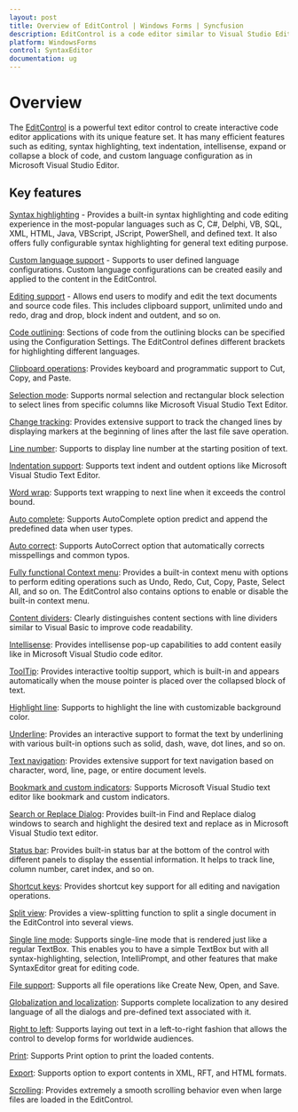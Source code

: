 ```yaml
---
layout: post
title: Overview of EditControl | Windows Forms | Syncfusion
description: EditControl is a code editor similar to Visual Studio Editor, which supports syntax highlighting, code outlining, IntelliSense and etc.
platform: WindowsForms
control: SyntaxEditor
documentation: ug
---
```


# Overview

The [EditControl](https://help.syncfusion.com/cr/windowsforms/Syncfusion.Windows.Forms.Edit.EditControl.html) is a powerful text editor control to create interactive code editor applications with its unique feature set. It has many efficient features such as editing, syntax highlighting, text indentation, intellisense, expand or collapse a block of code, and custom language configuration as in Microsoft Visual Studio Editor.

## Key features 

[Syntax highlighting](https://help.syncfusion.com/windowsforms/syntaxeditor/syntax-highlighting) - Provides a built-in syntax highlighting and code editing experience in the most-popular languages such as C, C#, Delphi, VB, SQL, XML, HTML, Java, VBScript, JScript, PowerShell, and defined text. It also offers fully configurable syntax highlighting for general text editing purpose. 

[Custom language support](https://help.syncfusion.com/windowsforms/syntaxeditor/syntax-highlighting#custom-language-using-xml) - Supports to user defined language configurations. Custom language configurations can be created easily and applied to the content in the EditControl.

[Editing support](https://help.syncfusion.com/windowsforms/syntaxeditor/editing) - Allows end users to modify and edit the text documents and source code files. This includes clipboard support, unlimited undo and redo, drag and drop, block indent and outdent, and so on.

[Code outlining](https://help.syncfusion.com/windowsforms/syntaxeditor/text-visualization#outlining): Sections of code from the outlining blocks can be specified using the Configuration Settings. The EditControl defines different brackets for highlighting different languages.

[Clipboard operations](https://help.syncfusion.com/windowsforms/syntaxeditor/editing#clipboard-operations): Provides keyboard and programmatic support to Cut, Copy, and Paste.

[Selection mode](https://help.syncfusion.com/windowsforms/syntaxeditor/editing#selection-modes): Supports normal selection and rectangular block selection to select lines from specific columns like Microsoft Visual Studio Text Editor.

[Change tracking](https://help.syncfusion.com/windowsforms/syntaxeditor/editing#line-modification-marker): Provides extensive support to track the changed lines by displaying markers at the beginning of lines after the last file save operation.

[Line number](https://help.syncfusion.com/windowsforms/syntaxeditor/text-visualization#line-number): Supports to display line number at the starting position of text.

[Indentation support](https://help.syncfusion.com/windowsforms/syntaxeditor/editing#indent-or-outdent): Supports text indent and outdent options like Microsoft Visual Studio Text Editor.

[Word wrap](https://help.syncfusion.com/windowsforms/syntaxeditor/text-visualization#word-wrap): Supports text wrapping to next line when it exceeds the control bound.  

[Auto complete](https://help.syncfusion.com/windowsforms/syntaxeditor/intellisense#auto-complete): Supports AutoComplete option predict and append the predefined data when user types.

[Auto correct](https://help.syncfusion.com/windowsforms/syntaxeditor/intellisense#auto-correct): Supports AutoCorrect option that automatically corrects misspellings and common typos.

[Fully functional Context menu](https://help.syncfusion.com/windowsforms/syntaxeditor/editing#context-menu-options): Provides a built-in context menu with options to perform editing operations such as Undo, Redo, Cut, Copy, Paste, Select All, and so on. The EditControl also contains options to enable or disable the built-in context menu.

[Content dividers](https://help.syncfusion.com/windowsforms/syntaxeditor/text-visualization#content-dividers): Clearly distinguishes content sections with line dividers similar to Visual Basic to improve code readability.

[Intellisense](https://help.syncfusion.com/windowsforms/syntaxeditor/intellisense): Provides intellisense pop-up capabilities to add content easily like in Microsoft Visual Studio code editor.

[ToolTip](https://help.syncfusion.com/windowsforms/syntaxeditor/intellisense#configure-context-tooltip): Provides interactive tooltip support, which is built-in and appears automatically when the mouse pointer is placed over the collapsed block of text.

[Highlight line](https://help.syncfusion.com/windowsforms/syntaxeditor/text-visualization#highlighting-current-line): Supports to highlight the line with customizable background color.

[Underline](https://help.syncfusion.com/windowsforms/syntaxeditor/text-visualization#underline): Provides an interactive support to format the text by underlining with various built-in options such as solid, dash, wave, dot lines, and so on.

[Text navigation](https://help.syncfusion.com/windowsforms/syntaxeditor/text-navigation): Provides extensive support for text navigation based on character, word, line, page, or entire document levels.

[Bookmark and custom indicators](https://help.syncfusion.com/windowsforms/syntaxeditor/text-visualization#bookmark-indicators): Supports Microsoft Visual Studio text editor like bookmark and custom indicators.

[Search or Replace Dialog](https://help.syncfusion.com/windowsforms/syntaxeditor/end-user-capability#find): Provides built-in Find and Replace dialog windows to search and highlight the desired text and replace as in Microsoft Visual Studio text editor. 

[Status bar](https://help.syncfusion.com/windowsforms/syntaxeditor/appearance#statusbar): Provides built-in status bar at the bottom of the control with different panels to display the essential information. It helps to track line, column number, caret index, and so on.

[Shortcut keys](https://help.syncfusion.com/windowsforms/syntaxeditor/end-user-capability#key-binding): Provides shortcut key support for all editing and navigation operations.

[Split view](https://help.syncfusion.com/windowsforms/syntaxeditor/appearance#split-views): Provides a view-splitting function to split a single document in the EditControl into several views.

[Single line mode](https://help.syncfusion.com/windowsforms/syntaxeditor/appearance#single-line-mode): Supports single-line mode that is rendered just like a regular TextBox. This enables you to have a simple TextBox but with all syntax-highlighting, selection, IntelliPrompt, and other features that make SyntaxEditor great for editing code.

[File support](https://help.syncfusion.com/windowsforms/syntaxeditor/file-operation): Supports all file operations like Create New, Open, and Save.

[Globalization and localization](https://help.syncfusion.com/windowsforms/syntaxeditor/localization): Supports complete localization to any desired language of all the dialogs and pre-defined text associated with it.

[Right to left](https://help.syncfusion.com/windowsforms/syntaxeditor/appearance#right-to-left-rtl-support): Supports laying out text in a left-to-right fashion that allows the control to develop forms for worldwide audiences.

[Print](https://help.syncfusion.com/windowsforms/syntaxeditor/printing): Supports Print option to print the loaded contents.

[Export](https://help.syncfusion.com/windowsforms/syntaxeditor/export): Supports option to export contents in XML, RFT, and HTML formats.

[Scrolling](https://help.syncfusion.com/windowsforms/syntaxeditor/appearance#scrollbar): Provides extremely a smooth scrolling behavior even when large files are loaded in the EditControl.
